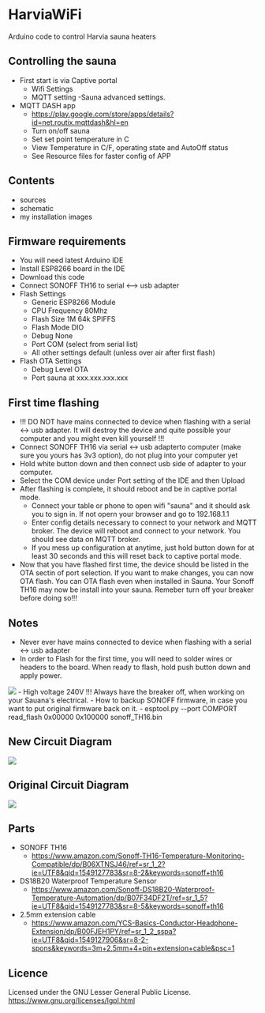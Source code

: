 # HarviaWiFi

Arduino code to control Harvia sauna heaters 

## Controlling the sauna
- First start is via Captive portal
    - Wifi Settings
    - MQTT setting
    -Sauna advanced settings.
- MQTT DASH app
    - https://play.google.com/store/apps/details?id=net.routix.mqttdash&hl=en
    - Turn on/off sauna
    - Set set point temperature in C
    - View Temperature in C/F, operating state and AutoOff status
    - See Resource files for faster config of APP 

## Contents
- sources
- schematic
- my installation images

## Firmware requirements
- You will need latest Arduino IDE
- Install ESP8266 board in the IDE
- Download this code
- Connect SONOFF TH16 to serial <--> usb adapter
- Flash Settings
    - Generic ESP8266 Module
    - CPU Frequency 80Mhz
    - Flash Size 1M 64k SPIFFS
    - Flash Mode DIO
    - Debug None
    - Port COM (select from serial list)
    - All other settings default (unless over air after first flash)
- Flash OTA Settings
  - Debug Level OTA
  - Port sauna at xxx.xxx.xxx.xxx

## First time flashing
- !!! DO NOT have mains connected to device when flashing with a serial <-> usb adapter. It will destroy the device and quite possible your computer and you might even kill yourself !!!
- Connect SONOFF TH16 via serial <-> usb adapterto computer (make sure you yours has 3v3 option), do not plug into your computer yet
- Hold white button down and then connect usb side of adapter to your computer.
- Select the COM device under Port setting of the IDE and then Upload
- After flashing is complete, it should reboot and be in captive portal mode.
    - Connect your table or phone to open wifi "sauna" and it should ask you to sign in. If not opern your browser and go to 192.168.1.1
    - Enter config details necessary to connect to your network and MQTT broker. The device will reboot and connect to your network. You should see data on MQTT broker.
    - If you mess up configuration at anytime, just hold button down for at least 30 seconds and this will reset back to captive portal mode.
- Now that you have flashed first time, the device should be listed in the OTA sectin of port selection. If you want to make changes, you can now OTA flash. You can OTA flash even when installed in Sauna. Your Sonoff TH16 may now be install into your sauna. Remeber turn off your breaker before doing so!!!

## Notes
- Never ever have mains connected to device when flashing with a serial <-> usb adapter
- In order to Flash for the first time, you will need to solder wires or headers to the board. When ready to flash, hold push button down and apply power.
<img src="https://github.com/SwiCago/HarviaWiFi/blob/master/images/TH16_board.png"/>
- High voltage 240V !!! Always have the breaker off, when working on your Sauana's electrical.
- How to backup SONOFF firmware, in case you want to put original firmware back on it.
    - esptool.py --port COMPORT read_flash 0x00000 0x100000 sonoff_TH16.bin

## New Circuit Diagram

<img src="https://github.com/SwiCago/HarviaWiFi/blob/master/images/schematic.png"/>

## Original Circuit Diagram

<img src="https://github.com/SwiCago/HarviaWiFi/blob/master/images/schematic_original.png"/>

## Parts

- SONOFF TH16
    - https://www.amazon.com/Sonoff-TH16-Temperature-Monitoring-Compatible/dp/B06XTNSJ46/ref=sr_1_2?ie=UTF8&qid=1549127783&sr=8-2&keywords=sonoff+th16
- DS18B20 Waterproof Temperature Sensor
    - https://www.amazon.com/Sonoff-DS18B20-Waterproof-Temperature-Automation/dp/B07F34DF2T/ref=sr_1_5?ie=UTF8&qid=1549127783&sr=8-5&keywords=sonoff+th16
- 2.5mm extension cable
    - https://www.amazon.com/YCS-Basics-Conductor-Headphone-Extension/dp/B00FJEH1PY/ref=sr_1_2_sspa?ie=UTF8&qid=1549127906&sr=8-2-spons&keywords=3m+2.5mm+4+pin+extension+cable&psc=1

## Licence

Licensed under the GNU Lesser General Public License.
https://www.gnu.org/licenses/lgpl.html
